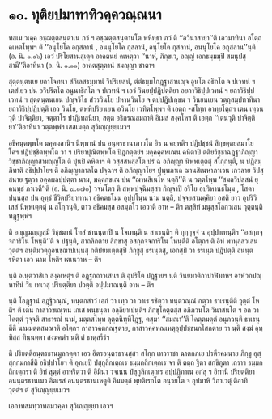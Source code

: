 <h1>๑๐. ทุติยปมาทาทิวคฺควณฺณนา</h1>
<p> ทสเม  วเคฺค อชฺฌตฺตสนฺตาเน ภวํ ฯ อชฺฌตฺตสนฺตานโต พหิทฺธา ภวํ ติ ‘‘อวินาสายา’’ติ เอวมาทินา อโตฺถ คเหตโพฺพฯ ติ ‘‘อนุโยโค อกุสลานํ , อนนุโยโค กุสลานํ, อนุโยโค กุสลานํ, อนนุโยโค อกุสลาน’’นฺติ (อ. นิ. ๑.๙๖) เอวํ ปริโยสานสุเตฺต อาคตนยํ คเหตฺวา ‘‘นาหํ, ภิกฺขเว, อญฺญํ เอกธมฺมมฺปิ สมนุปสฺสามี’’ติอาทินา (อ. นิ. ๑.๑๑) อาคตสุตฺตานํ สมญฺญา ชาตาฯ</p>


<p> สุตฺตนฺตนเย ยถาโจทนา สํกิเลสธมฺมานํ วิปริเยสนํ, ตํตํธมฺมโกฎฺฐาสานญฺจ อูนโต อธิกโต จ ปเวทนํ ฯ เตสํเยว ปน อวิปรีตโต อนูนาธิกโต จ ปเวทนํ ฯ เอวํ วินยปฺปฎิปตฺติยา อยถาวิธิปฺปเวทนํ ฯ ยถาวิธิปฺปเวทนํ ฯ สุตฺตนฺตนเยน ปญฺจวิโธ สํวรวินโย ปหานวินโย จ  ตปฺปฎิปเกฺขน ฯ วินยนเยน วตฺถุสมฺปทาทินา ยถาวิธิปฺปฎิปตฺติ เอว วินโย, ตพฺพิปริยาเยน อวินโย เวทิตโพฺพฯ ติ เอตฺถ -สโทฺท อาทฺยโตฺถฯ เตน เทฺวนวุติ ปาจิตฺติยา, จตฺตาโร ปาฎิเทสนิยา, สตฺต อธิกรณสมถาติ อิเมสํ สงฺคโหฯ ติ เอตฺถ ‘‘เตนวุติ ปาจิตฺติยา’’ติอาทินา วตฺตพฺพํฯ เสสเมตฺถ สุวิเญฺญยฺยเมวฯ</p>


<p>อธิคนฺตพฺพโต  มคฺคผลานิฯ นิพฺพานํ ปน อนฺตรธานาภาวโต อิธ น คยฺหติฯ ปฎิปชฺชนํ  สิกฺขตฺตยสมาโยโคฯ ปฎิปชฺชิตพฺพโต วา ฯ ปริยาปุณิตพฺพโต  ปิฎกตฺตยํฯ มคฺคคฺคหเณน คหิตาปิ ตติยวิชฺชาฉฎฺฐาภิญฺญา วิชฺชาภิญฺญาสามญฺญโต ติ ปุนปิ คหิตาฯ ติ วสฺสสหสฺสโต ปรํ ฉ อภิญฺญา นิพฺพเตฺตตุํ สโกฺกนฺติ, น ปฎิสมฺภิทาติ อธิปฺปาโยฯ ติ อภิญฺญากาลโต ปจฺฉาฯ ติ อภิญฺญาโยฯ ปุพฺพภาเค ฌานสิเนหาภาเวน เกวลาย วิปสฺสนาย ฐตฺวา อคฺคผลปฺปตฺตา  นาม, มคฺคกฺขเณ ปน ‘‘ฌานสิเนโห นตฺถี’’ติ น วตฺตโพฺพ ‘‘สมถวิปสฺสนํ ยุคนทฺธํ ภาเวตี’’ติ (อ. นิ. ๔.๑๗๐) วจนโตฯ ติ สพฺพปจฺฉิมสฺสฯ กิญฺจาปิ อริโย อปริหานธโมฺม  , โสตาปนฺนสฺส ปน อุทฺธํ ชีวิตปริยาทานา อธิคตธโมฺม อุปฺปโนฺน นาม นตฺถิ, ปจฺจยสามคฺคิยา อสติ ยาว อุปริวิเสสํ นิพฺพเตฺตตุํ น สโกฺกนฺติ, ตาว อธิคมสฺส อสมฺภโว เอวาติ อาห – ติฯ ตสฺสิทํ มนุสฺสโลกวเสน วุตฺตนฺติ ทฎฺฐพฺพํฯ</p>


<p>ติ อญฺญมญฺญสฺมิํ วิชฺชมานํ โทสํ ชานนฺตาปิ น โจเทนฺติ น สาเรนฺติฯ ติ กุกฺกุจฺจํ น อุปฺปาเทนฺติฯ ‘‘อสกฺกจฺจการิโน โหนฺตี’’ติ จ ปฐนฺติ, สาถลิกตาย สิกฺขาสุ อสกฺกจฺจการิโน โหนฺตีติ อโตฺถฯ ติ อิทํ พาหุลฺลวเสน วุตฺตํฯ อนฺติมวตฺถุอนชฺฌาปเนฺนสุ กติปยมเตฺตสุปิ ภิกฺขูสุ ธรเนฺตสุ, เอกสฺมิํ วา ธรเนฺต ปฎิปตฺติ อนนฺตรหิตา เอว นาม โหติฯ เตเนวาห – ติฯ</p>


<p>นฺติ อเนฺตวาสิเก สงฺคเหตุํฯ ติ อฎฺฐกถาวเสนฯ ติ อุปริโต ปฎฺฐายฯ นฺติ วินยมาติกาปาฬิมาหฯ อาฬวกปญฺหาทีนํ วิย เทเวสุ ปริยตฺติยา ปวตฺติ อปฺปมาณนฺติ อาห – ติฯ</p>


<p>นฺติ โอฎฺฐานํ อฎฺฐิวณฺณํ, ทนฺตกสาวํ เอกํ วา เทฺว วา วาเร รชิตฺวา ทนฺตวณฺณํ กตฺวา ธาเรนฺตีติ วุตฺตํ โหติฯ ติ เตน กาสาวขเณฺฑน เกเส พนฺธนฺตา อลฺลียาเปนฺติฯ ภิกฺขุโคตฺตสฺส อภิภวนโต วินาสนโต ฯ อถ วา โคตฺตํ วุจฺจติ สาธารณํ นามํ, มตฺตสโทฺท ลุตฺตนิทฺทิโฎฺฐ, ตสฺมา ‘‘สมณา’’ติ โคตฺตมตฺตํ อนุภวนฺติ ธาเรนฺตีติ  นามมตฺตสมณาติ อโตฺถฯ กาสาวคตกณฺฐตาย, กาสาวคฺคหณเหตุอุปฺปชฺชนกโสกตาย วา นฺติ สงฺฆํ อุทฺทิสฺส ทินฺนตฺตา สงฺฆคตํฯ นฺติ ตํ ธาตุสรีรํฯ</p>


<p>ติ ปริยตฺติอนฺตรธานมูลกตฺตา เอว อิตรอนฺตรธานสฺสฯ สโกฺก เทวราชา ฉาตกภเย ปรตีรคมนาย ภิกฺขู อุสฺสุกฺกมกาสีติ อธิปฺปาโยฯ ติ อุภเยปิ ปํสุกูลิกเตฺถเร ธมฺมกถิกเตฺถเร จฯ ติ ตตฺถ ฐิตา สกฺขิภูตา เถราฯ ธมฺมกถิกเตฺถรา   ติ อิทํ สุตฺตํ อาหริตฺวา ติ อิมินา วจเนน ปํสุกูลิกเตฺถเร อปฺปฎิภาเน อกํสุ ฯ อิทานิ ปริยตฺติยา อนนฺตรธานเมว อิตเรสํ อนนฺตรธานเหตูติ อิมมตฺถํ พฺยติเรกโต อนฺวยโต จ อุปมาหิ วิภาเวตุํ ติอาทิ วุตฺตํฯ ตํ สุวิเญฺญยฺยเมวฯ</p>

</p>


<p> เอกาทสมทฺวาทสมวคฺคา สุวิเญฺญยฺยา เอวฯ</p>





